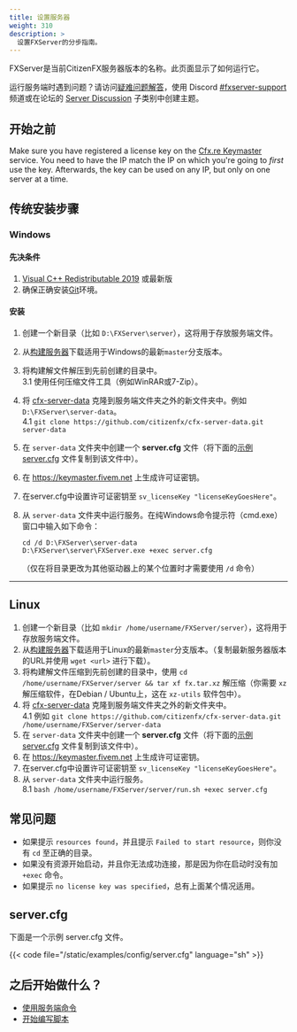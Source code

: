 ```yaml
---
title: 设置服务器
weight: 310
description: >
  设置FXServer的分步指南。
---
```



FXServer是当前CitizenFX服务器版本的名称。此页面显示了如何运行它。

运行服务端时遇到问题？请访问[疑难问题解答][server-issues]，使用 Discord [#fxserver-support][fxserver-support] 频道或在论坛的 [Server Discussion][fxserver-support-category] 子类别中创建主题。

## 开始之前
Make sure you have registered a license key on the [Cfx.re Keymaster](https://keymaster.fivem.net/) service. You need to have the IP match the IP on which you're going to *first* use the key. Afterwards, the key can be used on any IP, but only on one server at a time.

## 传统安装步骤

### Windows

#### 先决条件
1. [Visual C++ Redistributable 2019][vcredist] 或最新版
2. 确保正确安装[Git][git-scm]环境。

#### 安装
1. 创建一个新目录（比如 `D:\FXServer\server`），这将用于存放服务端文件。
2. 从[构建服务器][windows-artifacts]下载适用于Windows的最新`master`分支版本。
3. 将构建解文件解压到先前创建的目录中。
  <br>3.1 使用任何压缩文件工具（例如WinRAR或7-Zip）。
4. 将 [cfx-server-data][server-data] 克隆到服务端文件夹之外的新文件夹中。例如 `D:\FXServer\server-data`。
  <br>4.1 `git clone https://github.com/citizenfx/cfx-server-data.git server-data`
5. 在 `server-data` 文件夹中创建一个 **server.cfg** 文件（将下面的[示例 server.cfg](#servercfgexample) 文件复制到该文件中）。
6. 在 <https://keymaster.fivem.net> 上生成许可证密钥。
7. 在server.cfg中设置许可证密钥至 `sv_licenseKey "licenseKeyGoesHere"`。
8. 从 `server-data` 文件夹中运行服务。在纯Windows命令提示符（cmd.exe）窗口中输入如下命令：
    ```dos
    cd /d D:\FXServer\server-data
    D:\FXServer\server\FXServer.exe +exec server.cfg
    ```

    （仅在将目录更改为其他驱动器上的某个位置时才需要使用 `/d` 命令）

---

Linux
-----
1. 创建一个新目录（比如 `mkdir /home/username/FXServer/server`），这将用于存放服务端文件。
2. 从[构建服务器][linux-artifacts]下载适用于Linux的最新`master`分支版本。（复制最新服务器版本的URL并使用 `wget <url>` 进行下载）。
3. 将构建解文件压缩到先前创建的目录中，使用 `cd /home/username/FXServer/server && tar xf fx.tar.xz` 解压缩（你需要 `xz` 解压缩软件，在Debian / Ubuntu上，这在 `xz-utils` 软件包中）。
4. 将 [cfx-server-data][server-data] 克隆到服务端文件夹之外的新文件夹中。
  <br>4.1 例如 `git clone https://github.com/citizenfx/cfx-server-data.git /home/username/FXServer/server-data`
5. 在 `server-data` 文件夹中创建一个 **server.cfg** 文件（将下面的[示例 server.cfg](#servercfgexample) 文件复制到该文件中）。
6. 在 <https://keymaster.fivem.net> 上生成许可证密钥。
7. 在server.cfg中设置许可证密钥至 `sv_licenseKey "licenseKeyGoesHere"`。
8. 从 `server-data` 文件夹中运行服务。
  <br>8.1 `bash /home/username/FXServer/server/run.sh +exec server.cfg`

常见问题
---------------

- 如果提示 `resources found`，并且提示 `Failed to start resource`，则你没有 `cd` 至正确的目录。
- 如果没有资源开始启动，并且你无法成功连接，那是因为你在启动时没有加 `+exec` 命令。
- 如果提示 `no license key was specified`，总有上面某个情况适用。

<a name="servercfgexample"></a>

## server.cfg

下面是一个示例 server.cfg 文件。

{{< code file="/static/examples/config/server.cfg" language="sh" >}}

之后开始做什么？
------------

- [使用服务端命令][server-commands]
- [开始编写脚本][scripting-introduction]

[windows-artifacts]: https://runtime.fivem.net/artifacts/fivem/build_server_windows/master/
[linux-artifacts]: https://runtime.fivem.net/artifacts/fivem/build_proot_linux/master/
[server-data]: https://github.com/citizenfx/cfx-server-data

[vcredist]: https://aka.ms/vs/16/release/VC_redist.x64.exe
[winrar]: https://www.rarlab.com/download.htm
[7zip]: https://www.7-zip.org/download.html
[git-scm]: https://git-scm.com/download/win

[server-issues]: /docs/support/server-issues
[server-commands]: /docs/server-manual/server-commands
[scripting-introduction]: /docs/scripting-manual/introduction

[fxserver-support]: https://discord.gg/UwvVgsJ
[fxserver-support-category]: https://forum.cfx.re/c/server-development/server-discussion
